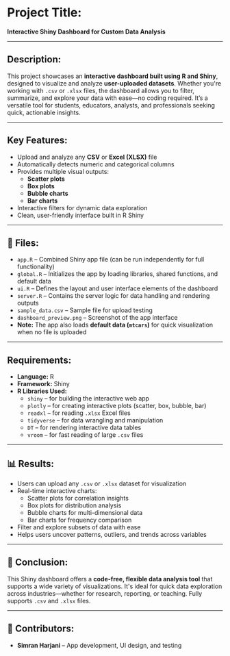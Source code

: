 #  Project Title:  
**Interactive Shiny Dashboard for Custom Data Analysis**

---

##  Description:
This project showcases an **interactive dashboard built using R and Shiny**, designed to visualize and analyze **user-uploaded datasets**. Whether you're working with `.csv` or `.xlsx` files, the dashboard allows you to filter, summarize, and explore your data with ease—no coding required. It’s a versatile tool for students, educators, analysts, and professionals seeking quick, actionable insights.

---

##  Key Features:
- Upload and analyze any **CSV** or **Excel (XLSX)** file  
- Automatically detects numeric and categorical columns  
- Provides multiple visual outputs:
  - **Scatter plots**  
  - **Box plots**  
  - **Bubble charts**  
  - **Bar charts**  
- Interactive filters for dynamic data exploration  
- Clean, user-friendly interface built in R Shiny  

---
## 📁 Files:
- `app.R` – Combined Shiny app file (can be run independently for full functionality)  
- `global.R` – Initializes the app by loading libraries, shared functions, and default data  
- `ui.R` – Defines the layout and user interface elements of the dashboard  
- `server.R` – Contains the server logic for data handling and rendering outputs  
- `sample_data.csv` – Sample file for upload testing  
- `dashboard_preview.png` – Screenshot of the app interface  
- **Note:** The app also loads **default data (`mtcars`)** for quick visualization when no file is uploaded  
---

##  Requirements:

- **Language:** R  
- **Framework:** Shiny  
- **R Libraries Used:**
  - `shiny` – for building the interactive web app  
  - `plotly` – for creating interactive plots (scatter, box, bubble, bar)  
  - `readxl` – for reading `.xlsx` Excel files  
  - `tidyverse` – for data wrangling and manipulation  
  - `DT` – for rendering interactive data tables  
  - `vroom` – for fast reading of large `.csv` files  
 
---

## 📊 Results:
- Users can upload any `.csv` or `.xlsx` dataset for visualization  
- Real-time interactive charts:
  - Scatter plots for correlation insights  
  - Box plots for distribution analysis  
  - Bubble charts for multi-dimensional data  
  - Bar charts for frequency comparison  
- Filter and explore subsets of data with ease  
- Helps users uncover patterns, outliers, and trends across variables  

---

## 🧾 Conclusion:
This Shiny dashboard offers a **code-free, flexible data analysis tool** that supports a wide variety of visualizations. It's ideal for quick data exploration across industries—whether for research, reporting, or teaching. Fully supports `.csv` and `.xlsx` files.

---

## 👥 Contributors:
- **Simran Harjani** – App development, UI design, and testing
